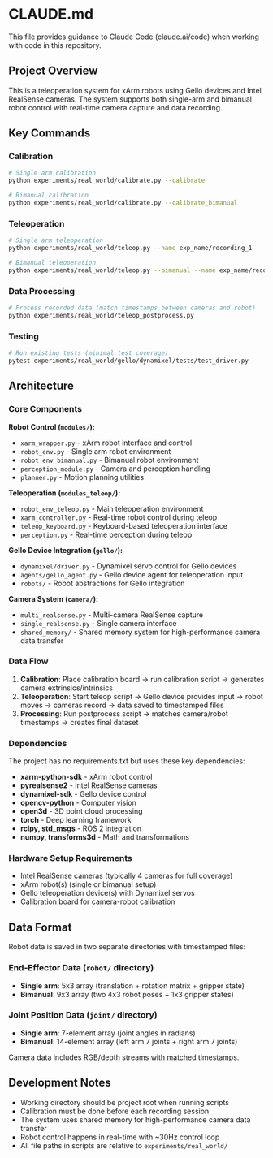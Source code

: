 # CLAUDE.md

This file provides guidance to Claude Code (claude.ai/code) when working with code in this repository.

## Project Overview

This is a teleoperation system for xArm robots using Gello devices and Intel RealSense cameras. The system supports both single-arm and bimanual robot control with real-time camera capture and data recording.

## Key Commands

### Calibration
```bash
# Single arm calibration
python experiments/real_world/calibrate.py --calibrate

# Bimanual calibration  
python experiments/real_world/calibrate.py --calibrate_bimanual
```

### Teleoperation
```bash
# Single arm teleoperation
python experiments/real_world/teleop.py --name exp_name/recording_1

# Bimanual teleoperation
python experiments/real_world/teleop.py --bimanual --name exp_name/recording_1
```

### Data Processing
```bash
# Process recorded data (match timestamps between cameras and robot)
python experiments/real_world/teleop_postprocess.py
```

### Testing
```bash
# Run existing tests (minimal test coverage)
pytest experiments/real_world/gello/dynamixel/tests/test_driver.py
```

## Architecture

### Core Components

**Robot Control (`modules/`):**
- `xarm_wrapper.py` - xArm robot interface and control
- `robot_env.py` - Single arm robot environment
- `robot_env_bimanual.py` - Bimanual robot environment  
- `perception_module.py` - Camera and perception handling
- `planner.py` - Motion planning utilities

**Teleoperation (`modules_teleop/`):**
- `robot_env_teleop.py` - Main teleoperation environment
- `xarm_controller.py` - Real-time robot control during teleop
- `teleop_keyboard.py` - Keyboard-based teleoperation interface
- `perception.py` - Real-time perception during teleop

**Gello Device Integration (`gello/`):**
- `dynamixel/driver.py` - Dynamixel servo control for Gello devices
- `agents/gello_agent.py` - Gello device agent for teleoperation input
- `robots/` - Robot abstractions for Gello integration

**Camera System (`camera/`):**
- `multi_realsense.py` - Multi-camera RealSense capture
- `single_realsense.py` - Single camera interface
- `shared_memory/` - Shared memory system for high-performance camera data transfer

### Data Flow

1. **Calibration**: Place calibration board → run calibration script → generates camera extrinsics/intrinsics
2. **Teleoperation**: Start teleop script → Gello device provides input → robot moves → cameras record → data saved to timestamped files
3. **Processing**: Run postprocess script → matches camera/robot timestamps → creates final dataset

### Dependencies

The project has no requirements.txt but uses these key dependencies:
- **xarm-python-sdk** - xArm robot control
- **pyrealsense2** - Intel RealSense cameras  
- **dynamixel-sdk** - Gello device control
- **opencv-python** - Computer vision
- **open3d** - 3D point cloud processing
- **torch** - Deep learning framework
- **rclpy, std_msgs** - ROS 2 integration
- **numpy, transforms3d** - Math and transformations

### Hardware Setup Requirements

- Intel RealSense cameras (typically 4 cameras for full coverage)
- xArm robot(s) (single or bimanual setup)
- Gello teleoperation device(s) with Dynamixel servos
- Calibration board for camera-robot calibration

## Data Format

Robot data is saved in two separate directories with timestamped files:

### End-Effector Data (`robot/` directory)
- **Single arm**: 5x3 array (translation + rotation matrix + gripper state)
- **Bimanual**: 9x3 array (two 4x3 robot poses + 1x3 gripper states)

### Joint Position Data (`joint/` directory)
- **Single arm**: 7-element array (joint angles in radians)
- **Bimanual**: 14-element array (left arm 7 joints + right arm 7 joints)

Camera data includes RGB/depth streams with matched timestamps.

## Development Notes

- Working directory should be project root when running scripts
- Calibration must be done before each recording session  
- The system uses shared memory for high-performance camera data transfer
- Robot control happens in real-time with ~30Hz control loop
- All file paths in scripts are relative to `experiments/real_world/`